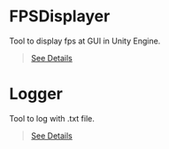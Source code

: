 # FPSDisplayer
Tool to display fps at GUI in Unity Engine.

> [See Details](https://github.com/JungukHom/UnityAssistantTool/blob/master/FPSDisplayer.md "Detail of FPSDisplayer")


# Logger
Tool to log with .txt file.

> [See Details](https://github.com/JungukHom/UnityAssistantTool/blob/master/Logger.md "Detail of Logger")
